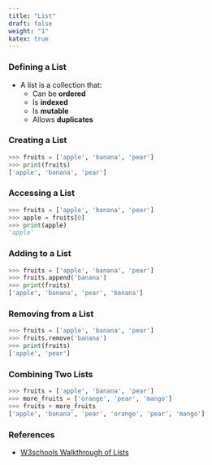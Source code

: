 ```yaml
---
title: "List"
draft: false
weight: "1"
katex: true
---
```


### Defining a List
- A list is a collection that:
	- Can be **ordered**
	- Is **indexed**
	- Is **mutable**
	- Allows **duplicates**

### Creating a List

```python
>>> fruits = ['apple', 'banana', 'pear']
>>> print(fruits)
['apple', 'banana', 'pear']
```

### Accessing a List

```python
>>> fruits = ['apple', 'banana', 'pear']
>>> apple = fruits[0]
>>> print(apple)
'apple'
```

### Adding to a List

```python
>>> fruits = ['apple', 'banana', 'pear']
>>> fruits.append('banana')
>>> print(fruits)
['apple', 'banana', 'pear', 'banana']
```

### Removing from a List

```python
>>> fruits = ['apple', 'banana', 'pear']
>>> fruits.remove('banana')
>>> print(fruits)
['apple', 'pear']
```

### Combining Two Lists

```python
>>> fruits = ['apple', 'banana', 'pear']
>>> more_fruits = ['orange', 'pear', 'mango']
>>> fruits + more_fruits
['apple', 'banana', 'pear', 'orange', 'pear', 'mango']
```

### References
- [W3schools Walkthrough of Lists](https://www.w3schools.com/python/python_lists.asp)
